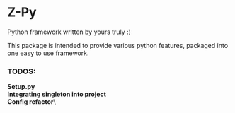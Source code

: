 # Z-Py
Python framework written by yours truly :) 

This package is intended to provide various python features, packaged into one easy to use framework. 

### TODOS:
**Setup.py**\
**Integrating singleton into project**\
**Config refactor**\
